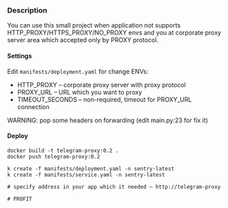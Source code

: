 ### Description
You can use this small project when application not supports HTTP_PROXY/HTTPS_PROXY/NO_PROXY envs and you at corporate proxy server area which accepted only by PROXY protocol.


#### Settings
Edit `manifests/deployment.yaml` for change ENVs:
- HTTP_PROXY – corporate proxy server with proxy protocol
- PROXY_URL – URL which you want to proxy
- TIMEOUT_SECONDS – non-required, timeout for PROXY_URL connection

WARNING: pop some headers on forwarding (edit main.py:23 for fix it)


#### Deploy
```shell
docker build -t telegram-proxy:0.2 .
docker push telegram-proxy:0.2

k create -f manifests/deployment.yaml -n sentry-latest
k create -f manifests/service.yaml -n sentry-latest

# specify address in your app which it needed – http://telegram-proxy

# PROFIT
```
